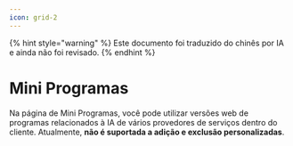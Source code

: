 ```yaml
---
icon: grid-2
---
```


{% hint style="warning" %}
Este documento foi traduzido do chinês por IA e ainda não foi revisado.
{% endhint %}

# Mini Programas

Na página de Mini Programas, você pode utilizar versões web de programas relacionados à IA de vários provedores de serviços dentro do cliente. Atualmente, **não é suportada a adição e exclusão personalizadas**.